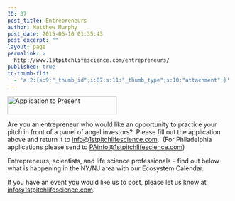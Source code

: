 ```yaml
---
ID: 37
post_title: Entrepreneurs
author: Matthew Murphy
post_date: 2015-06-10 01:35:43
post_excerpt: ""
layout: page
permalink: >
  http://www.1stpitchlifescience.com/entrepreneurs/
published: true
tc-thumb-fld:
  - 'a:2:{s:9:"_thumb_id";i:87;s:11:"_thumb_type";s:10:"attachment";}'
---
```

<a href="http://1stpitchlifescience.com/wp-content/uploads/2014/06/1st-Pitch-Life-Science-application-to-present.docx"><img class="aligncenter wp-image-87 size-full" src="http://www.1stpitchlifescience.com/wp-content/uploads/2015/06/Application-to-Present.png" alt="Application to Present" width="246" height="41" /></a>

Are you an entrepreneur who would like an opportunity to practice your pitch in front of a panel of angel investors?  Please fill out the application above and return it to <a href="mailto:info@1stpitchlifescience.com">info@1stpitchlifescience.com</a>.  (For Philadelphia applications please send to <a href="mailto:PAinfo@1stpitchlifescience.com">PAinfo@1stpitchlifescience.com</a>)

Entrepreneurs, scientists, and life science professionals – find out below what is happening in the NY/NJ area with our Ecosystem Calendar.

If you have an event you would like us to post, please let us know at <a href="mailto:info@1stpitchlifescience.com">info@1stpitchlifescience.com</a>.